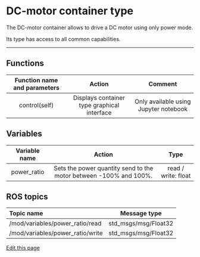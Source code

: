 # DC-motor container type

The DC-motor container allows to drive a DC motor using only power mode.

Its type has access to all common capabilities.

----

## Functions

| **Function name and parameters** | **Action** | **Comment** |
|:---:|:---:|:---:|
| control(self) | Displays container type graphical interface | Only available using Jupyter notebook |

## Variables

| **Variable name** | **Action** | **Type** |
|:---:|:---:|:---:|
| power_ratio | Sets the power quantity send to the motor between -100% and 100%. | read / write: float |

## ROS topics
| **Topic name** | **Message type** |
|:----|:---:|
| /mod/variables/power_ratio/read | std_msgs/msg/Float32
| /mod/variables/power_ratio/write | std_msgs/msg/Float32

<div class="cust_edit_page"><a href="https://{{gh_path}}{{containers_path}}/dc-motor.md">Edit this page</a></div>
